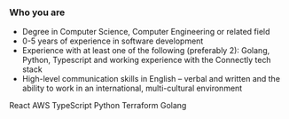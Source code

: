 ### Who you are

-   Degree in Computer Science, Computer Engineering or related field
-   0-5 years of experience in software development
-   Experience with at least one of the following (preferably 2): Golang, Python, Typescript and working experience with the Connectly tech stack
-   High-level communication skills in English – verbal and written and the ability to work in an international, multi-cultural environment

React AWS TypeScript Python Terraform Golang